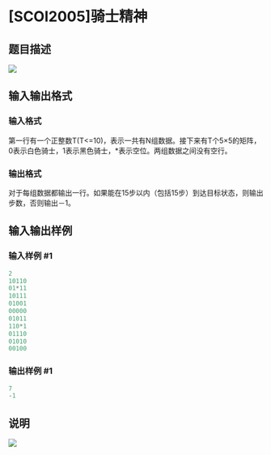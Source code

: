 # [SCOI2005]骑士精神

## 题目描述

![](https://cdn.luogu.com.cn/upload/pic/1389.png)

## 输入输出格式

### 输入格式

第一行有一个正整数T(T<=10)，表示一共有N组数据。接下来有T个5×5的矩阵，0表示白色骑士，1表示黑色骑士，\*表示空位。两组数据之间没有空行。

### 输出格式

对于每组数据都输出一行。如果能在15步以内（包括15步）到达目标状态，则输出步数，否则输出－1。

## 输入输出样例

### 输入样例 #1

```cpp
2
10110
01*11
10111
01001
00000
01011
110*1
01110
01010
00100

```
### 输出样例 #1

```cpp
7
-1

```
## 说明

![](https://cdn.luogu.com.cn/upload/pic/1390.png)

